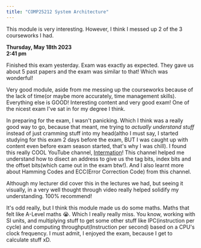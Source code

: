 ```yaml
---
title: "COMP25212 System Architecture"
---
```

This module is very interesting. However, I think I messed up 2 of the 3 courseworks I had.    

**Thursday, May 18th 2023  
2:41 pm**

Finished this exam yesterday. Exam was exactly as expected. They gave us about 5 past papers and the exam was similar to that! Which was wonderful!  

Very good module, aside from me messing up the courseworks because of the lack of time(or maybe more accurately, time management skills). Everything else is GOOD! Interesting content and very good exam! One of the nicest exam I've sat in for my degree I think.  

In preparing for the exam, I wasn't panicking. Which I think was a really good way to go, because that meant, me trying to *actually understand stuff*   instead of just cramming stuff into my head(altho I must say, I started studying for this exam 2 days before the exam, BUT I was caught up with content even before exam season started, that's why I was chill). I found this really COOL YouTube channel, [Intermation](https://www.youtube.com/@Intermation)! This channel helped me understand how to disect an address to give us the tag bits, index bits and the offset bits(which came out in the exam btw!). And I also learnt more about Hamming Codes and ECC(Error Correction Code) from this channel.  

Although my lecturer did cover this in the lectures we had, but seeing it visually, in a very well thought  through video really helped solidify my understanding. 100% recommend!  

It's odd really, but I think this module made us do some maths. Maths that felt like A-Level maths :sob:. Which I really really miss. You know, working with SI units, and multiplying stuff to get some other stuff like IPC(instruction per cycle) and computing throughput(Instruction per second) based on a CPU's clock frequency. I must admit, I enjoyed the exam, because I get to calculate stuff xD.  